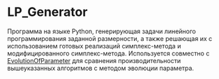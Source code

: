 # LP_Generator

Программа на языке Python, генерирующая задачи линейного программирования заданной размерности, а также решающая их с использованием готовых реализаций симплекс-метода и модифицированного симплекс-метода. Используется совместно с [EvolutionOfParameter](https://github.com/ArGoRuS/EvolutionOfParameter) для сравнения производительности вышеуказанных алгоритмов с методом эволюции параметра.
